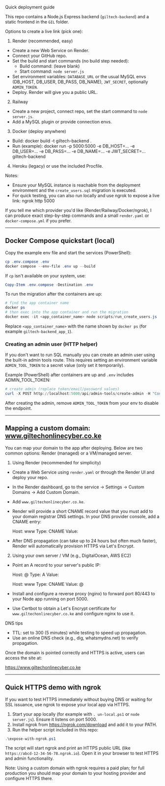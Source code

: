 Quick deployment guide

This repo contains a Node.js Express backend (`giltech-backend`) and a static frontend in the `GIL` folder.

Options to create a live link (pick one):

1) Render (recommended, easy)
- Create a new Web Service on Render.
- Connect your GitHub repo.
- Set the build and start commands (no build step needed):
  - Build command: (leave blank)
  - Start command: `node server.js`
- Set environment variables: `DATABASE_URL` or the usual MySQL envs (DB_HOST, DB_USER, DB_PASS, DB_NAME), `JWT_SECRET`, optionally `ADMIN_TOKEN`.
- Deploy. Render will give you a public URL.

2) Railway
- Create a new project, connect repo, set the start command to `node server.js`.
- Add a MySQL plugin or provide connection envs.

3) Docker (deploy anywhere)
- Build:
  docker build -t giltech-backend .
- Run (example):
  docker run -p 5000:5000 -e DB_HOST=... -e DB_USER=... -e DB_PASS=... -e DB_NAME=... -e JWT_SECRET=... giltech-backend

4) Heroku (legacy) or use the included Procfile.

Notes:
- Ensure your MySQL instance is reachable from the deployment environment and the `create_users.sql` migration is executed.
- For quick testing, you can also run locally and use ngrok to expose a live link:
  ngrok http 5000

If you tell me which provider you'd like (Render/Railway/Docker/ngrok), I can produce exact step-by-step commands and a small `render.yaml` or `docker-compose.yml` if you prefer.


---

## Docker Compose quickstart (local)

Copy the example env file and start the services (PowerShell):

```powershell
cp .env.compose .env
docker compose --env-file .env up --build
```

If `cp` isn't available on your system, use:

```powershell
Copy-Item .env.compose -Destination .env
```

To run the migration after the containers are up:

```powershell
# find the app container name
docker ps
# then exec into the app container and run the migration
docker exec -it <app_container_name> node scripts/run_create_users.js
```

Replace `<app_container_name>` with the name shown by `docker ps` (for example `giltech-backend_app_1`).

### Creating an admin user (HTTP helper)

If you don't want to run SQL manually you can create an admin user using the built-in admin tools route. This requires setting an environment variable `ADMIN_TOOL_TOKEN` to a secret value (only set it temporarily).

Example (PowerShell) after containers are up and `.env` includes ADMIN_TOOL_TOKEN:

```powershell
# create admin (replace token/email/password values)
curl -X POST http://localhost:5000/api/admin-tools/create-admin -H "Content-Type: application/json" -d '{"token":"my-secret-token","email":"admin@giltech.local","password":"ChangeMe@1234"}'
```

After creating the admin, remove `ADMIN_TOOL_TOKEN` from your env to disable the endpoint.

---

## Mapping a custom domain: www.giltechonlinecyber.co.ke

You can map your domain to the app after deploying. Below are two common options: Render (managed) or a VM/managed server.

1) Using Render (recommended for simplicity)

- Create a Web Service using `render.yaml` or through the Render UI and deploy your repo.
- In the Render dashboard, go to the service -> Settings -> Custom Domains -> Add Custom Domain.
- Add `www.giltechonlinecyber.co.ke`.
- Render will provide a short CNAME record value that you must add to your domain registrar DNS settings. In your DNS provider console, add a CNAME entry:

  Host: www
  Type: CNAME
  Value: <render-provided-cname>

- After DNS propagation (can take up to 24 hours but often much faster), Render will automatically provision HTTPS via Let's Encrypt.

2) Using your own server / VM (e.g., DigitalOcean, AWS EC2)

- Point an A record to your server's public IP:

  Host: @
  Type: A
  Value: <your-server-ip>

  Host: www
  Type: CNAME
  Value: @

- Install and configure a reverse proxy (nginx) to forward port 80/443 to your Node app running on port 5000.
- Use Certbot to obtain a Let's Encrypt certificate for `www.giltechonlinecyber.co.ke` and configure nginx to use it.

DNS tips
- TTL: set to 300 (5 minutes) while testing to speed up propagation.
- Use an online DNS check (e.g., dig, whatsmydns.net) to verify propagation.

Once the domain is pointed correctly and HTTPS is active, users can access the site at:

  https://www.giltechonlinecyber.co.ke

---

## Quick HTTPS demo with ngrok

If you want to test HTTPS immediately without buying DNS or waiting for SSL issuance, use ngrok to expose your local app via HTTPS.

1. Start your app locally (for example with `.
un-local.ps1` or `node server.js`). Ensure it listens on port 5000.
2. Install ngrok from https://ngrok.com/download and add it to your PATH.
3. Run the helper script included in this repo:

```powershell
.\expose-with-ngrok.ps1
```

The script will start ngrok and print an HTTPS public URL (like `https://abcd-12-34-56-78.ngrok.io`). Open it in your browser to test HTTPS and admin functionality.

Note: Using a custom domain with ngrok requires a paid plan; for full production you should map your domain to your hosting provider and configure HTTPS there.


